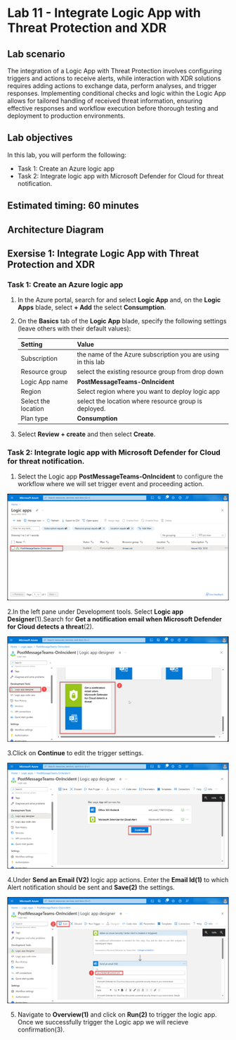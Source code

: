 # Lab 11 - Integrate Logic App with Threat Protection and XDR

## Lab scenario

The integration of a Logic App with Threat Protection involves configuring triggers and actions to receive alerts, while interaction with XDR solutions requires adding actions to exchange data, perform analyses, and trigger responses. Implementing conditional checks and logic within the Logic App allows for tailored handling of received threat information, ensuring effective responses and workflow execution before thorough testing and deployment to production environments. 

## Lab objectives
 In this lab, you will perform the following:
 - Task 1: Create an Azure logic app
 - Task 2: Integrate logic app with Microsoft Defender for Cloud for threat notification.
## Estimated timing: 60 minutes

## Architecture Diagram

## Exersise 1: Integrate Logic App with Threat Protection and XDR

### Task 1: Create an Azure logic app

1. In the Azure portal, search for and select **Logic App** and, on the **Logic Apps** blade, select **+ Add** the select **Consumption**.

1. On the **Basics** tab of the **Logic App** blade, specify the following settings (leave others with their default values):

    | Setting | Value | 
    | --- | --- |
    | Subscription | the name of the Azure subscription you are using in this lab |
    | Resource group | select the existing resource group from drop down |
    | Logic App name | **PostMessageTeams-OnIncident** |
    | Region | Select region where you want to deploy logic app |
    | Select the location | select the location where resource group is deployed. |
    | Plan type | **Consumption** |

1. Select **Review + create** and then select **Create**. 

### Task 2: Integrate logic app with Microsoft Defender for Cloud for threat notification.

1. Select the Logic app **PostMessageTeams-OnIncident** to configure the workflow where we will set trigger event and proceeding action.
   
![](./media/la1.png)

2.In the left pane under Development tools. Select **Logic app Designer**(1).Search for **Get a notification email when Microsoft Defender for Cloud detects a threat**(2).

![](./media/la2.png)

3.Click on **Continue** to edit the trigger settings.

![](./media/la3.png)

4.Under **Send an Email (V2)** logic app actions. Enter the **Email Id(1)** to which Alert notification should be sent and **Save(2)** the settings.

![](./media/la4.png)

5. Navigate to **Overview(1)** and click on **Run(2)** to trigger the logic app. Once we successfully trigger the Logic app we will recieve confirmation(3).
   
